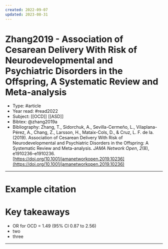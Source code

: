 ```yaml
---
created: 2022-09-07
updated: 2023-08-31
---
```

# Zhang2019 - Association of Cesarean Delivery With Risk of Neurodevelopmental and Psychiatric Disorders in the Offspring, A Systematic Review and Meta-analysis

* Type: #article
* Year read: #read2022
* Subject: [[OCD]] [[ASD]]
* Bibtex: @zhang2019a
* Bibliography: Zhang, T., Sidorchuk, A., Sevilla-Cermeño, L., Vilaplana-Pérez, A., Chang, Z., Larsson, H., Mataix-Cols, D., & Cruz, L. F. de la. (2019). Association of Cesarean Delivery With Risk of Neurodevelopmental and Psychiatric Disorders in the Offspring: A Systematic Review and Meta-analysis. _JAMA Network Open_, _2_(8), e1910236–e1910236. [https://doi.org/10.1001/jamanetworkopen.2019.10236](https://doi.org/10.1001/jamanetworkopen.2019.10236)
---
# Example citation


# Key takeaways
* OR for OCD = 1.49 (95% CI 0.87 to 2.56)
* two
* three

---